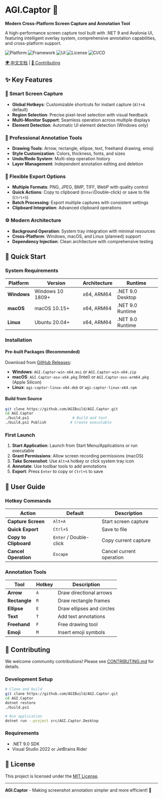 # AGI.Captor 📸

**Modern Cross-Platform Screen Capture and Annotation Tool**

A high-performance screen capture tool built with .NET 9 and Avalonia UI, featuring intelligent overlay system, comprehensive annotation capabilities, and cross-platform support.

![Platform](https://img.shields.io/badge/platform-Windows%20%7C%20macOS%20%7C%20Linux-blue)
![Framework](https://img.shields.io/badge/.NET-9.0-purple)
![UI](https://img.shields.io/badge/UI-Avalonia%2011-green)
![License](https://img.shields.io/badge/license-MIT-orange)
![CI/CD](https://github.com/AGIBuild/AGI.Captor/actions/workflows/ci.yml/badge.svg)

[🌍 中文文档](README_CN.md) | [🤝 Contributing](CONTRIBUTING.md)

## ✨ Key Features

### 🎯 Smart Screen Capture
- **Global Hotkeys**: Customizable shortcuts for instant capture (`Alt+A` default)
- **Region Selection**: Precise pixel-level selection with visual feedback
- **Multi-Monitor Support**: Seamless operation across multiple displays
- **Element Detection**: Automatic UI element detection (Windows only)

### 🎨 Professional Annotation Tools
- **Drawing Tools**: Arrow, rectangle, ellipse, text, freehand drawing, emoji
- **Style Customization**: Colors, thickness, fonts, and sizes
- **Undo/Redo System**: Multi-step operation history
- **Layer Management**: Independent annotation editing and deletion

### 💾 Flexible Export Options
- **Multiple Formats**: PNG, JPEG, BMP, TIFF, WebP with quality control
- **Quick Actions**: Copy to clipboard (`Enter`/Double-click) or save to file (`Ctrl+S`)
- **Batch Processing**: Export multiple captures with consistent settings
- **Clipboard Integration**: Advanced clipboard operations

### ⚙️ Modern Architecture
- **Background Operation**: System tray integration with minimal resources
- **Cross-Platform**: Windows, macOS, and Linux (planned) support
- **Dependency Injection**: Clean architecture with comprehensive testing

## 🚀 Quick Start

### System Requirements

| Platform | Version | Architecture | Runtime |
|----------|---------|--------------|---------|
| **Windows** | Windows 10 1809+ | x64, ARM64 | .NET 9.0 Desktop |
| **macOS** | macOS 10.15+ | x64, ARM64 | .NET 9.0 Runtime |
| **Linux** | Ubuntu 20.04+ | x64, ARM64 | .NET 9.0 Runtime |

### Installation

#### Pre-built Packages (Recommended)
Download from [GitHub Releases](../../releases/latest):
- **Windows**: `AGI.Captor-win-x64.msi` or `AGI.Captor-win-x64.zip`
- **macOS**: `AGI.Captor-osx-x64.pkg` (Intel) or `AGI.Captor-osx-arm64.pkg` (Apple Silicon)
- **Linux**: `agi-captor-linux-x64.deb` or `agi-captor-linux-x64.rpm`

#### Build from Source
```bash
git clone https://github.com/AGIBuild/AGI.Captor.git
cd AGI.Captor
./build.ps1                    # Build and test
./build.ps1 Publish           # Create executable
```

### First Launch

1. **Start Application**: Launch from Start Menu/Applications or run executable
2. **Grant Permissions**: Allow screen recording permissions (macOS)
3. **Take Screenshot**: Use `Alt+A` hotkey or click system tray icon
4. **Annotate**: Use toolbar tools to add annotations
5. **Export**: Press `Enter` to copy or `Ctrl+S` to save

## 📖 User Guide

### Hotkey Commands
| Action | Default | Description |
|--------|---------|-------------|
| **Capture Screen** | `Alt+A` | Start screen capture |
| **Quick Export** | `Ctrl+S` | Save to file |
| **Copy to Clipboard** | `Enter` / Double-click | Copy current capture |
| **Cancel Operation** | `Escape` | Cancel current operation |

### Annotation Tools
| Tool | Hotkey | Description |
|------|--------|-------------|
| **Arrow** | `A` | Draw directional arrows |
| **Rectangle** | `R` | Draw rectangle frames |
| **Ellipse** | `E` | Draw ellipses and circles |
| **Text** | `T` | Add text annotations |
| **Freehand** | `F` | Free drawing tool |
| **Emoji** | `M` | Insert emoji symbols |

## 🤝 Contributing

We welcome community contributions! Please see [CONTRIBUTING.md](CONTRIBUTING.md) for details.

### Development Setup
```bash
# Clone and build
git clone https://github.com/AGIBuild/AGI.Captor.git
cd AGI.Captor
dotnet restore
./build.ps1

# Run application
dotnet run --project src/AGI.Captor.Desktop
```

### Requirements
- .NET 9.0 SDK
- Visual Studio 2022 or JetBrains Rider

## 📄 License

This project is licensed under the [MIT License](LICENSE).

---

**AGI.Captor** - Making screenshot annotation simpler and more efficient! 🚀